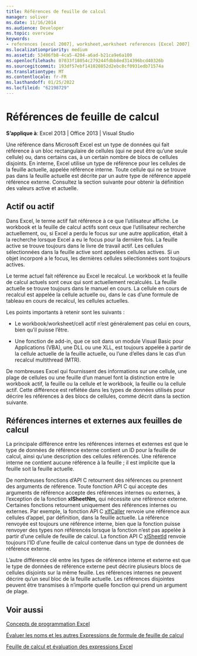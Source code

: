 ```yaml
---
title: Références de feuille de calcul
manager: soliver
ms.date: 11/16/2014
ms.audience: Developer
ms.topic: overview
keywords:
- references [excel 2007], worksheet,worksheet references [Excel 2007],external worksheet references [Excel 2007],active worksheet [Excel 2007],current worksheet [Excel 2007],internal worksheet references [Excel 2007]
ms.localizationpriority: medium
ms.assetid: 53406fb8-4ca5-4204-a6ad-b21ca9e6a100
ms.openlocfilehash: 07033f18054c279244fdbb8ed314396bcd40326b
ms.sourcegitcommit: 193df57ebf141020852d2ebc8cf0931edb71574a
ms.translationtype: MT
ms.contentlocale: fr-FR
ms.lasthandoff: 01/25/2022
ms.locfileid: "62198729"
---
```

# <a name="worksheet-references"></a>Références de feuille de calcul

 **S’applique à**: Excel 2013 | Office 2013 | Visual Studio 
  
Une référence dans Microsoft Excel est un type de données qui fait référence à un bloc rectangulaire de cellules (qui ne peut être qu’une seule cellule) ou, dans certains cas, à un certain nombre de blocs de cellules disjoints. En interne, Excel utilise un type de référence pour les cellules de la feuille actuelle, appelée référence interne. Toute cellule qui ne se trouve pas dans la feuille actuelle est décrite par un autre type de référence appelé référence externe. Consultez la section suivante pour obtenir la définition des valeurs active et actuelle.
  
## <a name="active-vs-current"></a>Actif ou actif

Dans Excel, le terme actif fait référence à ce que l’utilisateur affiche. Le workbook et la feuille de calcul actifs sont ceux que l’utilisateur recherche actuellement, ou, si Excel a perdu le focus sur une autre application, était à la recherche lorsque Excel a eu le focus pour la dernière fois. La feuille active se trouve toujours dans le livre de travail actif. Les cellules sélectionnées dans la feuille active sont appelées cellules actives. Si un objet incorporé a le focus, les dernières cellules sélectionnées sont toujours actives. 
  
Le terme actuel fait référence au Excel le recalcul. Le workbook et la feuille de calcul actuels sont ceux qui sont actuellement recalculés. La feuille actuelle se trouve toujours dans le manuel en cours. La cellule en cours de recalcul est appelée la cellule actuelle ou, dans le cas d’une formule de tableau en cours de recalcul, les cellules actuelles. 
  
Les points importants à retenir sont les suivants :
  
- Le workbook/worksheet/cell actif n’est généralement pas celui en cours, bien qu’il puisse l’être.
    
- Une fonction de add-in, que ce soit dans un module Visual Basic pour Applications (VBA), une DLL ou une XLL, est toujours appelée à partir de la cellule actuelle de la feuille actuelle, ou l’une d’elles dans le cas d’un recalcul multithread (MTR).
    
De nombreuses Excel qui fournissent des informations sur une cellule, une plage de cellules ou une feuille d’un manuel font la distinction entre le workbook actif, la feuille ou la cellule et le workbook, la feuille ou la cellule actif. Cette différence est reflétée dans les types de données utilisés pour décrire les références à des blocs de cellules, comme décrit dans la section suivante.
  
## <a name="internal-and-external-worksheet-references"></a>Références internes et externes aux feuilles de calcul

La principale différence entre les références internes et externes est que le type de données de référence externe contient un ID pour la feuille de calcul, ainsi qu’une description des cellules référencés. Une référence interne ne contient aucune référence à la feuille ; il est implicite que la feuille soit la feuille actuelle. 
  
De nombreuses fonctions d’API C retournent des références ou prennent des arguments de référence. Toute fonction API C qui accepte des arguments de référence accepte des références internes ou externes, à l’exception de la fonction **xlSheetNm,** qui nécessite une référence externe. Certaines fonctions retournent uniquement des références internes ou externes. Par exemple, la fonction API C [xlfCaller](xlfcaller.md) renvoie une référence aux cellules d’appel, par définition, dans la feuille actuelle. La référence renvoyée est toujours une référence interne, bien que la fonction puisse renvoyer des types non référencés lorsque la fonction n’est pas appelée à partir d’une cellule de feuille de calcul. La fonction API C [xlSheetId](xlsheetid.md) renvoie toujours l’ID d’une feuille de calcul contenue dans un type de données de référence externe. 
  
L’autre différence clé entre les types de référence interne et externe est que le type de données de référence externe peut décrire plusieurs blocs de cellules disjoints sur la même feuille. Les références internes ne peuvent décrire qu’un seul bloc de la feuille actuelle. Les références disjointes peuvent être transmises à n’importe quelle fonction qui prend un argument de plage.
  
## <a name="see-also"></a>Voir aussi



[Concepts de programmation Excel](excel-programming-concepts.md)
  
[Évaluer les noms et les autres Expressions de formule de feuille de calcul](evaluating-names-and-other-worksheet-formula-expressions.md)
  
[Feuille de calcul et évaluation des expressions Excel](excel-worksheet-and-expression-evaluation.md)

